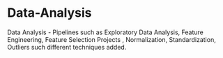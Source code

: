 # Data-Analysis
Data Analysis - Pipelines such as Exploratory Data Analysis, Feature Engineering, Feature Selection Projects , Normalization, Standardization, Outliers such different techniques added.
